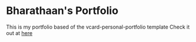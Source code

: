 # Bharathaan's Portfolio

This is my portfolio based of the vcard-personal-portfolio template
Check it out at [here](https://bharathaansukumaran.github.io/)
